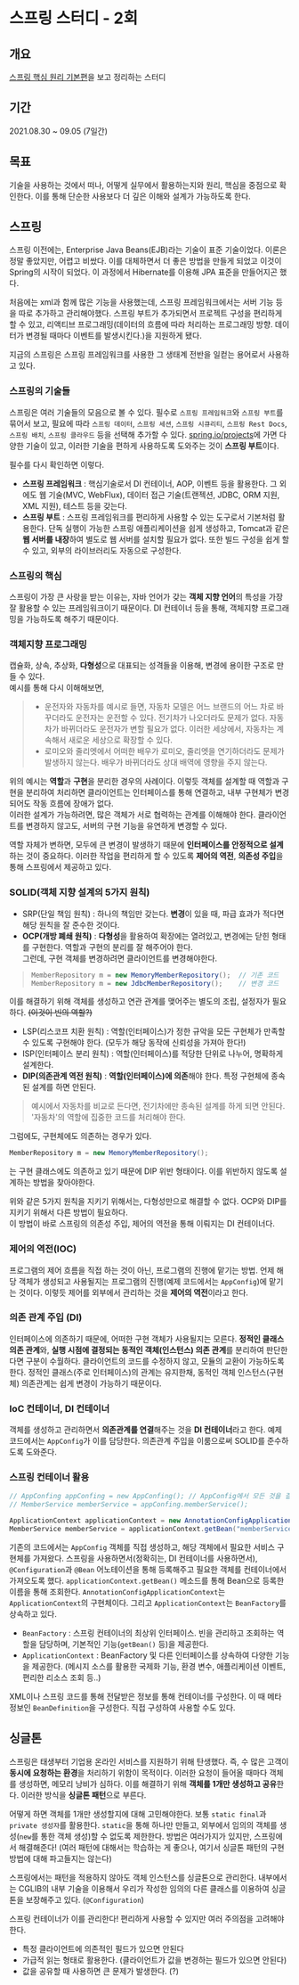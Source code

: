# 스프링 스터디 - 2회

## 개요
[스프링 핵심 원리 기본편](https://www.inflearn.com/course/스프링-핵심-원리-기본편)을 보고 정리하는 스터디

## 기간
2021.08.30 ~ 09.05 (7일간)

## 목표
기술을 사용하는 것에서 떠나, 어떻게 실무에서 활용하는지와 원리, 핵심을 중점으로 확인한다. 이를 통해 단순한 사용보다 더 깊은 이해와 설계가 가능하도록 한다.

## 스프링
스프링 이전에는, Enterprise Java Beans(EJB)라는 기술이 표준 기술이었다. 이론은 정말 좋았지만, 어렵고 비쌌다. 이를 대체하면서 더 좋은 방법을 만들게 되었고 이것이 Spring의 시작이 되었다. 이 과정에서 Hibernate를 이용해 JPA 표준을 만들어지곤 했다.

처음에는 xml과 함께 많은 기능을 사용했는데, 스프링 프레임워크에서는 서버 기능 등을 따로 추가하고 관리해야했다. 스프링 부트가 추가되면서 프로젝트 구성을 편리하게 할 수 있고, 리액티브 프로그래밍(데이터의 흐름에 따라 처리하는 프로그래밍 방향. 데이터가 변경될 때마다 이벤트를 발생시킨다.)을 지원하게 됐다.

지금의 스프링은 스프링 프레임워크를 사용한 그 생태계 전반을 일컫는 용어로서 사용하고 있다.

### 스프링의 기술들
스프링은 여러 기술들의 모음으로 볼 수 있다. 필수로 `스프링 프레임워크`와 `스프링 부트`를 묶어서 보고, 필요에 따라 `스프링 데이터`, `스프링 세션`, `스프링 시큐리티`, `스프링 Rest Docs`, `스프링 배치`, `스프링 클라우드` 등을 선택해 추가할 수 있다. [spring.io/projects](https://spring.io/projects)에 가면 다양한 기술이 있고, 이러한 기술을 편하게 사용하도록 도와주는 것이 **스프링 부트**이다.

필수를 다시 확인하면 이렇다.
- **스프링 프레임워크** : 핵심기술로서 DI 컨테이너, AOP, 이벤트 등을 활용한다. 그 외에도 웹 기술(MVC, WebFlux), 데이터 접근 기술(트랜젝션, JDBC, ORM 지원, XML 지원), 테스트 등을 갖는다.
- **스프링 부트** : 스프링 프레임워크를 편리하게 사용할 수 있는 도구로서 기본처럼 활용한다. 단독 실행이 가능한 스프링 애플리케이션을 쉽게 생성하고, Tomcat과 같은 **웹 서버를 내장**하여 별도로 웹 서버를 설치할 필요가 없다. 또한 빌드 구성을 쉽게 할 수 있고, 외부의 라이브러리도 자동으로 구성한다.

### 스프링의 핵심
스프링이 가장 큰 사랑을 받는 이유는, 자바 언어가 갖는 **객체 지향 언어**의 특성을 가장 잘 활용할 수 있는 프레임워크이기 때문이다. DI 컨테이너 등을 통해, 객체지향 프로그래밍을 가능하도록 해주기 때문이다.

### 객체지향 프로그래밍
캡슐화, 상속, 추상화, **다형성**으로 대표되는 성격들을 이용해, 변경에 용이한 구조로 만들 수 있다.  
예시를 통해 다시 이해해보면,
> - 운전자와 자동차를 예시로 들면, 자동차 모델은 어느 브랜드의 어느 차로 바꾸더라도 운전자는 운전할 수 있다. 전기차가 나오더라도 문제가 없다. 자동차가 바뀌더라도 운전자가 변할 필요가 없다. 이러한 세상에서, 자동차는 계속해서 새로운 세상으로 확장할 수 있다.   
> - 로미오와 줄리엣에서 어떠한 배우가 로미오, 줄리엣을 연기하더라도 문제가 발생하지 않는다. 배우가 바뀌더라도 상대 배역에 영향을 주지 않는다.

위의 예시는 **역할**과 **구현**을 분리한 경우의 사례이다. 이렇듯 객체를 설계할 때 역할과 구현을 분리하여 처리하면 클라이언트는 인터페이스를 통해 연결하고, 내부 구현체가 변경되어도 작동 흐름에 장애가 없다.  
이러한 설계가 가능하려면, 많은 객체가 서로 협력하는 관계를 이해해야 한다. 클라이언트를 변경하지 않고도, 서버의 구현 기능을 유연하게 변경할 수 있다.

역할 자체가 변하면, 모두에 큰 변경이 발생하기 때문에 **인터페이스를 안정적으로 설계**하는 것이 중요하다. 이러한 작업을 편리하게 할 수 있도록 **제어의 역전**, **의존성 주입**을 통해 스프링에서 제공하고 있다.

### SOLID(객체 지향 설계의 5가지 원칙)
- SRP(단일 책임 원칙) : 하나의 책임만 갖는다. **변경**이 있을 때, 파급 효과가 적다면 해당 원칙을 잘 준수한 것이다.
- **OCP(개방 폐쇄 원칙)** : **다형성**을 활용하여 확장에는 열려있고, 변경에는 닫힌 형태를 구현한다. 역할과 구현의 분리를 잘 해주어야 한다.  
그런데, 구현 객체를 변경하려면 클라이언트를 변경해야한다.
> ```java
> MemberRepository m = new MemoryMemberRepository();  // 기존 코드
> MemberRepository m = new JdbcMemberRepository();    // 변경 코드
> ```
이를 해결하기 위해 객체를 생성하고 연관 관계를 맺어주는 별도의 조립, 설정자가 필요하다. ~~(이것이 빈의 역할?)~~
- LSP(리스코프 치환 원칙) : 역할(인터페이스)가 정한 규악을 모든 구현체가 만족할 수 있도록 구현해야 한다. (모두가 해당 동작에 신뢰성을 가져아 한다!)
- ISP(인터페이스 분리 원칙) : 역할(인터페이스)를 적당한 단위로 나누어, 명확하게 설계한다.
- **DIP(의존관계 역전 원칙)** : **역할(인터페이스)에 의존**해야 한다. 특정 구현체에 종속된 설계를 하면 안된다.
> 예시에서 자동차를 비교로 든다면, 전기차에만 종속된 설계를 하게 되면 안된다. '자동차'의 역할에 집중한 코드를 처리해야 한다.

그럼에도, 구현체에도 의존하는 경우가 있다.
```java
MemberRepository m = new MemoryMemberRepository();
```
는 구현 클래스에도 의존하고 있기 때문에 DIP 위반 형태이다. 이를 위반하지 않도록 설계하는 방법을 찾아야한다.  

위와 같은 5가지 원칙을 지키기 위해서는, 다형성만으로 해결할 수 없다. OCP와 DIP를 지키기 위해서 다른 방법이 필요하다.  
이 방법이 바로 스프링의 의존성 주입, 제어의 역전을 통해 이뤄지는 DI 컨테이너다.

### 제어의 역전(IOC)
프로그램의 제어 흐름을 직접 하는 것이 아닌, 프로그램의 진행에 맡기는 방법. 언제 해당 객체가 생성되고 사용될지는 프로그램의 진행(예제 코드에서는 `AppConfig`)에 맡기는 것이다. 이렇듯 제어를 외부에서 관리하는 것을 **제어의 역전**이라고 한다.

### 의존 관계 주입 (DI)
인터페이스에 의존하기 때문에, 어떠한 구현 객체가 사용될지는 모른다. **정적인 클래스 의존 관계**와, **실행 시점에 결정되는 동적인 객체(인스턴스) 의존 관계**를 분리하여 판단한다면 구분이 수월하다. 클라이언트의 코드를 수정하지 않고, 모듈의 교환이 가능하도록 한다. 정적인 클래스(주로 인터페이스)의 관계는 유지한채, 동적인 객체 인스턴스(구현체) 의존관계는 쉽게 변경이 가능하기 때문이다.

### IoC 컨테이너, DI 컨테이너
객체를 생성하고 관리하면서 **의존관계를 연결**해주는 것을 **DI 컨테이너**라고 한다. 예제 코드에서는 `AppConfig`가 이를 담당한다. 의존관계 주입을 이룸으로써 SOLID를 준수하도록 도와준다.

### 스프링 컨테이너 활용
```java
// AppConfing appConfing = new AppConfing(); // AppConfig에서 모든 것을 결정
// MemberService memberService = appConfing.memberService();

ApplicationContext applicationContext = new AnnotationConfigApplicationContext(AppConfing.class);
MemberService memberService = applicationContext.getBean("memberService", MemberService.class);
```
기존의 코드에서는 `AppConfig` 객체를 직접 생성하고, 해당 객체에서 필요한 서비스 구현체를 가져왔다. 스프링을 사용하면서(정확히는, DI 컨테이너를 사용하면서), `@Configuration`과 `@Bean` 어노테이션을 통해 등록해주고 필요한 객체를 컨테이너에서 가져오도록 했다. `applicationContext.getBean()` 메소드를 통해 Bean으로 등록한 이름을 통해 조회한다. `AnnotationConfigApplicationContext`는 `ApplicationContext`의 구현체이다. 그리고 `ApplicationContext`는 `BeanFactory`를 상속하고 있다.

- `BeanFactory` : 스프링 컨테이너의 최상위 인터페이스. 빈을 관리하고 조회하는 역할을 담당하며, 기본적인 기능(`getBean()` 등)을 제공한다.
- `ApplicationContext` : BeanFactory 및 다른 인터페이스를 상속하여 다양한 기능을 제공한다. (메시지 소스를 활용한 국제화 기능, 환경 변수, 애플리케이션 이벤트, 편리한 리소스 조회 등..)

XML이나 스프링 코드를 통해 전달받은 정보를 통해 컨테이너를 구성한다. 이 때 메타 정보인 `BeanDefinition`을 구성한다. 직접 구성하여 사용할 수도 있다.

## 싱글톤
스프링은 태생부터 기업용 온라인 서비스를 지원하기 위해 탄생했다. 즉, 수 많은 고객이 **동시에 요청하는 환경**을 처리하기 위함이 목적이다. 이러한 요청이 들어올 때마다 객체를 생성하면, 메모리 낭비가 심하다. 이를 해결하기 위해 **객체를 1개만 생성하고 공유**한다. 이러한 방식을 **싱글톤 패턴**으로 부른다.

어떻게 하면 객체를 1개만 생성할지에 대해 고민해야한다. 보통 `static final`과 `private 생성자`를 활용한다. `static`을 통해 하나만 만들고, 외부에서 임의의 객체를 생성(`new`를 통한 객체 생성)할 수 없도록 제한한다. 방법은 여러가지가 있지만, 스프링에서 해결해준다! (여러 패턴에 대해서는 학습하는 게 좋으나, 여기서 싱글톤 패턴의 구현 방법에 대해 파고들지는 않는다)

스프링에서는 패턴을 적용하지 않아도 객체 인스턴스를 싱글톤으로 관리한다. 내부에서는 CGLIB의 내부 기술을 이용해서 우리가 작성한 임의의 다른 클래스를 이용하여 싱글톤을 보장해주고 있다. (`@Configuration`)


스프링 컨테이너가 이를 관리한다! 편리하게 사용할 수 있지만 여러 주의점을 고려해야 한다.  
- 특정 클라이언트에 의존적인 필드가 있으면 안된다
- 가급적 읽는 형태로 활용한다. (클라이언트가 값을 변경하는 필드가 있으면 안된다)
- 값을 공유할 때 사용하면 큰 문제가 발생한다. (?)

